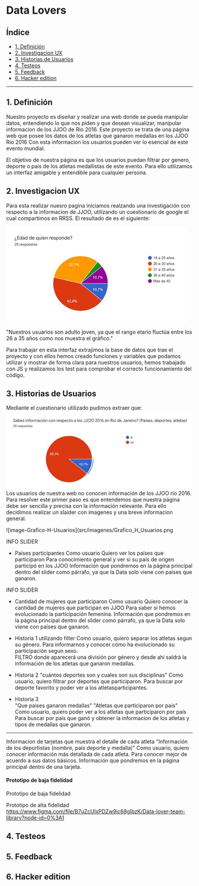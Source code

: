 # Data Lovers

## Índice

* [1. Definición](#1-definición)
* [2. Investigacion UX](#2-investigacion-ux)
* [3. Historias de Usuarios](#3-historias-de-usuarios)
* [4. Testeos](#4-testeos)
* [5. Feedback](#5-feedback)
* [6. Hacker edition](#6-hacker-edition)


***

## 1. Definición

Nuestro proyecto es diseñar y realizar una web donde se pueda manipular datos, entendiendo lo que nos piden y que desean visualizar, manipular informacion de los JJOO de Rio 2016.
Este proyecto se trata de una página web que posee los datos de los atletas que ganaron medallas en los JJOO Río 2016 
Con esta informacion  los usuarios pueden ver lo esencial de este evento mundial.

El objetivo de nuestra página es que los usuarios puedan filtrar por genero, deporte  o pais  de los atletas medallistas de este evento.
Para ello utilizamos un interfaz amigable y entendible para cualquier persona.



## 2. Investigacion UX

Para esta realizar nuesro pagina iniciamos realzando una investigación con respecto a la informacion de JJOO, utilizando un cuestionario de google el cual compartimos en RRSS.
El resultado de es el siguiente:


![image-Grafico-edad](src/imagenes/Grafico_edad.png)


"Nuestros usuarios son adulto joven, ya que el rango etario fluctúa entre los 26 a 35 años como nos muestra el gráfico."







Para trabajar en esta interfaz  extrajimos la base de datos que trae el proyecto y con ellos hemos creado funciones y variables que podamos utilizar y mostrar de forma clara para nuestros usuarios, hemos trabajado con JS y realizamos los test para comprobar el correcto funcionamiento del código.

## 3. Historias de Usuarios

Mediante el cuestionario utilizado pudimos extraer que: 
![image-Grafico-info](src/imagenes/Grafico_info.png)
Los usuarios de nuestra web no conocen información de los JJOO río 2016.
Para resolver este primer paso es que entendemos que nuestra página debe ser sencilla y precisa con la información relevante.
Para ello decidimos realizar un slaider con imagenes  y una breve informacion general.


 ![image-Grafico-H-Usuarios](src/imagenes/Grafico_H_Usuarios.png


  INFO SLIDER
* Países participantes
      Como usuario 
      Quiero ver los países que participaron 
      Para conocimiento general y ver si su país de origen participó en los JJOO
      Información que pondremos en la página principal dentro del slider como párrafo, ya que la Data solo viene con países que ganaron.
 
INFO SLIDER
* Cantidad de mujeres que participaron
      Como usuario 
      Quiero conocer la cantidad de mujeres que participan en JJOO
      Para saber si hemos evolucionado la participación femenina.
      Información que pondremos en la página principal dentro del slider como párrafo, ya que la Data solo viene con países que ganaron.
 
 

* Historia 1 utilizando filter
      Como usuario, quiero separar los atletas segun su género.
      Para informarnos y conocer cómo ha evolucionado su participación segun sexo.  
      FILTRO donde aparecerá una división por género y desde ahí saldrá la información de los atletas que ganaron medallas.

 
 
* Historia 2 
      "cuántos deportes son y cuales son sus disciplinas"
      Como usuario, quiero  filtrar por deportes que participaron.
      Para buscar por deporte favorito y poder ver a los atletasparticipantes.
      
 
 
* Historia 3  
      "Que paises ganaron medallas"
      "Atletas que participaron por país"
      Como usuario, quiero poder ver a los atletas  que participaron por país
      Para buscar por país que ganó y obtener la informacion de los atletas y tipos de medallas que ganaron.
 
  
 ***
 
Informacion de tarjetas que muestra el detalle de cada atleta
    "Información de los deportistas (nombre, país deporte y medalla)"
    Como usuario, quiero conocer información más detallada de cada atleta.
    Para conocer mejor de acuerdo a sus datos básicos.
    Información que pondremos en la página principal dentro de una tarjeta.


#### Prototipo de baja fidelidad
 
Prototipo de baja fidelidad

 
Prototipo de alta fidelidad
https://www.figma.com/file/B7uZcUIxPDZw9ic68gIbzK/Data-lover-team-library?node-id=0%3A1









## 4. Testeos



## 5. Feedback




## 6. Hacker edition
